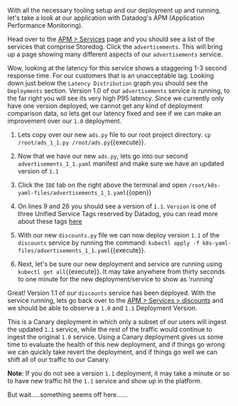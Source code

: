 With all the necessary tooling setup and our deployment up and running, let's take a look at our application with Datadog's APM (Application Performance Monitoring). 

Head over to the <a href="https://app.datadoghq.com/apm/services"> APM > Services</a> page and you should see a list of the services that comprise Storedog. Click the `advertisements`. This will bring up a page showing many different aspects of our `advertisements` service.

Wow, looking at the latency for this service shows a staggering 1-3 second response time. For our customers that is an unacceptable lag. Looking down just below the `Latency Distribution` graph you should see the `Deployments` section. Version 1.0 of our `advertisements` service is running, to the far right you will see its very high P95 latency. Since we currently only have one version deployed, we cannot get any kind of deployment comparison data, so lets get our latency fixed and see if we can make an improvement over our `1.0` deployment. 

1. Lets copy over our new `ads.py` file to our root project directory. `cp /root/ads_1_1.py /root/ads.py`{{execute}}.

1. Now that we have our new `ads.py`, lets go into our second `advertisements_1_1.yaml` manifest and make sure we have an updated version of `1.1`

1. Click the `IDE` tab on the right above the terminal and open `/root/k8s-yaml-files/advertisements_1_1.yaml`{{open}}

1. On lines 9 and 26 you should see a version of `1.1`. `Version` is one of three Unified Service Tags reserved by Datadog, you can read more about these tags <a href="https://docs.datadoghq.com/getting_started/tagging/unified_service_tagging/?tab=kubernetes">here</a>

1. With our new `discounts.py` file we can now deploy version `1.1` of the `discounts` service by running the command: `kubectl apply -f k8s-yaml-files/advertisements_1_1.yaml`{{execute}}.

1. Next, let's be sure our new deployment and service are running using `kubectl get all`{{execute}}. It may take anywhere from thirty seconds to one minute for the new deployment/service to show as 'running'

Great! Version 1.1 of our `discounts` service has been deployed. With the service running, lets go back over to the <a href=https://app.datadoghq.com/apm/service/discounts>APM > Services > discounts</a> and we should be able to observe a `1.0` and `1.1` Deployment Version.

This is a Canary deployment in which only a subset of our users will ingest the updated `1.1` service, while the rest of the traffic would continue to ingest the original `1.0` service. Using a Canary deployment gives us some time to evaluate the health of this new deployment, and if things go wrong we can quickly take revert the deployment, and if things go well we can shift all of our traffic to our Canary.

**Note**: If you do not see a version `1.1` deployment, it may take a minute or so to have new traffic hit the `1.1` service and show up in the platform.

But wait.....something seems off here......
